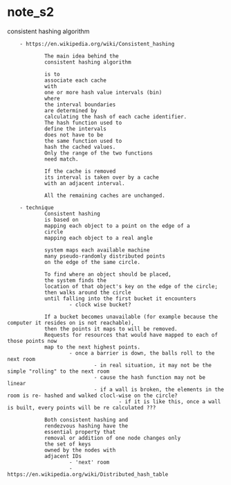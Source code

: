 # note_s2
consistent hashing algorithm

        - https://en.wikipedia.org/wiki/Consistent_hashing

                The main idea behind the
                consistent hashing algorithm

                is to
                associate each cache
                with
                one or more hash value intervals (bin)
                where
                the interval boundaries
                are determined by
                calculating the hash of each cache identifier.
                The hash function used to
                define the intervals
                does not have to be
                the same function used to
                hash the cached values.
                Only the range of the two functions
                need match.

                If the cache is removed
                its interval is taken over by a cache
                with an adjacent interval.

                All the remaining caches are unchanged.

        - technique
                Consistent hashing
                is based on
                mapping each object to a point on the edge of a
                circle
                mapping each object to a real angle

                system maps each available machine
                many pseudo-randomly distributed points
                on the edge of the same circle.

                To find where an object should be placed,
                the system finds the
                location of that object's key on the edge of the circle;
                then walks around the circle
                until falling into the first bucket it encounters
                        - clock wise bucket?

                If a bucket becomes unavailable (for example because the computer it resides on is not reachable),
                then the points it maps to will be removed.
                Requests for resources that would have mapped to each of those points now
                map to the next highest points.
                        - once a barrier is down, the balls roll to the next room
                                - in real situation, it may not be the simple "rolling" to the next room
                                - cause the hash function may not be linear
                                - if a wall is broken, the elements in the room is re- hashed and walked clocl-wise on the circle?
                                        - if it is like this, once a wall is built, every points will be re calculated ???

                Both consistent hashing and
                rendezvous hashing have the
                essential property that
                removal or addition of one node changes only
                the set of keys
                owned by the nodes with
                adjacent IDs
                        - 'next' room
                        - https://en.wikipedia.org/wiki/Distributed_hash_table







     
